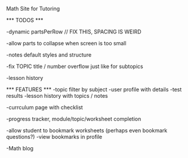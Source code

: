 Math Site for Tutoring


*** TODOS ***

-dynamic partsPerRow // FIX THIS, SPACING IS WEIRD


-allow parts to collapse when screen is too small

-notes default styles and structure

-fix TOPIC title / number overflow just like for subtopics


-lesson history



*** FEATURES ***
-topic filter by subject
-user profile with details
-test results
-lesson history with topics / notes

-currculum page with checklist


-progress tracker, module/topic/worksheet completion


-allow student to bookmark worksheets (perhaps even bookmark questions?)
-view bookmarks in profile




-Math blog
